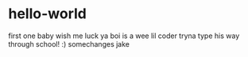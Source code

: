 # hello-world
first one baby wish me luck
ya boi is a wee lil coder tryna type his way through school! :)
somechanges
jake
